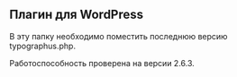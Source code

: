 Плагин для WordPress
--------------------
В эту папку необходимо поместить последнюю версию typographus.php.

Работоспособность проверена на версии 2.6.3.